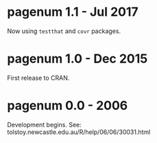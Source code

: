 
# pagenum 1.1 - Jul 2017

Now using `testthat` and `covr` packages.

# pagenum 1.0 - Dec 2015

First release to CRAN.

# pagenum 0.0 - 2006

Development begins.  See: tolstoy.newcastle.edu.au/R/help/06/06/30031.html
